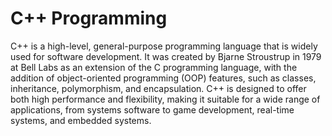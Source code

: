 # C++ Programming
C++ is a high-level, general-purpose programming language that is widely used for software development. 
It was created by Bjarne Stroustrup in 1979 at Bell Labs as an extension of the C programming language, with the addition of object-oriented programming (OOP) features, such as classes, inheritance, polymorphism, and encapsulation. 
C++ is designed to offer both high performance and flexibility, making it suitable for a wide range of applications, from systems software to game development, real-time systems, and embedded systems.
